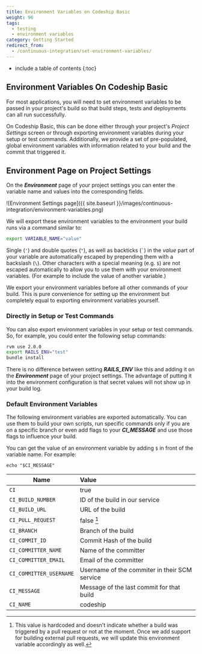 ```yaml
---
title: Environment Variables on Codeship Basic
weight: 96
tags:
  - testing
  - environment variables
category: Getting Started
redirect_from:
  - /continuous-integration/set-environment-variables/
---
```


* include a table of contents
{:toc}

## Environment Variables On Codeship Basic

For most applications, you will need to set environment variables to be passed in your project's build so that build steps, tests and deployments can all run successfully.

On Codeship Basic, this can be done either through your project's *Project Settings* screen or through exporting environment variables during your setup or test commands. Additionally, we provide a set of pre-populated, global environment variables with information related to your build and the commit that triggered it.

## Environment Page on Project Settings

On the ***Environment*** page of your project settings you can enter the variable name and values into the corresponding fields.

![Environment Settings page]({{ site.baseurl }}/images/continuous-integration/environment-variables.png)

We will export these environment variables to the environment your build runs via a command similar to:

```bash
export VARIABLE_NAME="value"
```

Single (`'`) and double quotes (`"`), as well as backticks (`` ` ``) in the _value_ part of your variable are automatically escaped by prepending them with a backslash (`\`). Other characters with a special meaning (e.g. `$`) are not escaped automatically to allow you to use them with your environment variables. (For example to include the value of another variable.)

We export your environment variables before all other commands of your build. This is pure convenience for setting up the environment but completely equal to exporting environment variables yourself.

### Directly in Setup or Test Commands

You can also export environment variables in your setup or test commands. So, for example, you could enter the following setup commands:

```bash
rvm use 2.0.0
export RAILS_ENV="test"
bundle install
```

There is no difference between setting ***RAILS_ENV*** like this and adding it on the ***Environment*** page of your project settings. The advantage of putting it into the environment configuration is that secret values will not show up in your build log.

### Default Environment Variables

The following environment variables are exported automatically. You can use them to build your own scripts, run specific commands only if you are on a specific branch or even add flags to your ***CI_MESSAGE*** and use those flags to influence your build.

You can get the value of an environment variable by adding `$` in front of the variable name. For example:

```shell
echo "$CI_MESSAGE"
```

| Name                        | Value                                              |
| ----------------------------|:---------------------------------------------------|
| `CI`                        |  true                                              |
| `CI_BUILD_NUMBER`           |  ID of the build in our service                    |
| `CI_BUILD_URL`              |  URL of the build                                  |
| `CI_PULL_REQUEST`           |  false [^pull_request]                             |
| `CI_BRANCH`                 |  Branch of the build                               |
| `CI_COMMIT_ID`              |  Commit Hash of the build                          |
| `CI_COMMITTER_NAME`         |  Name of the committer                             |
| `CI_COMMITTER_EMAIL`        |  Email of the committer                            |
| `CI_COMMITTER_USERNAME`     |  Username of the commiter in their SCM service     |
| `CI_MESSAGE`                |  Message of the last commit for that build         |
| `CI_NAME`                   |  codeship                                          |

[^pull_request]: This value is hardcoded and doesn't indicate whether a build was triggered by a pull request or not at the moment. Once we add support for building external pull requests, we will update this environment variable accordingly as well.
